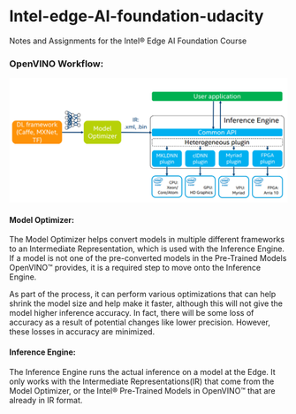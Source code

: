# Intel-edge-AI-foundation-udacity
Notes and Assignments for the Intel® Edge AI Foundation Course

### OpenVINO Workflow:
![OpenVINO_Workflow](images/openvino-4.png)

#### Model Optimizer:
The Model Optimizer helps convert models in multiple different frameworks to an Intermediate Representation, which is used with the Inference Engine. If a model is not one of the pre-converted models in the Pre-Trained Models OpenVINO™ provides, it is a required step to move onto the Inference Engine.

As part of the process, it can perform various optimizations that can help shrink the model size and help make it faster, although this will not give the model higher inference accuracy. In fact, there will be some loss of accuracy as a result of potential changes like lower precision. However, these losses in accuracy are minimized.

#### Inference Engine:
The Inference Engine runs the actual inference on a model at the Edge. It only works with the Intermediate Representations(IR) that come from the Model Optimizer, or the Intel® Pre-Trained Models in OpenVINO™ that are already in IR format.
